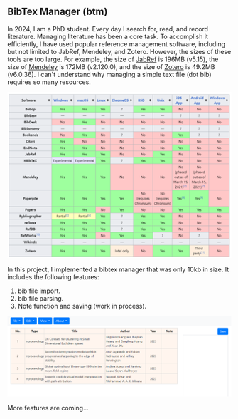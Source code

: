 ## BibTex Manager (btm)

In 2024, I am a PhD student. Every day I search for, read, and record literature. Managing literature has been a core task. To accomplish it efficiently, I have used popular reference management software, including but not limited to JabRef, Mendeley, and Zotero. However, the sizes of these tools are too large. For example, the size of [JabRef](https://jabref.org/) is 196MB (v5.15), the size of [Mendeley](https://www.mendeley.com/) is 172MB (v2.120.0), and the size of [Zotero](https://www.zotero.org/) is 49.2MB (v6.0.36). I can't understand why managing a simple text file (dot bib) requires so many resources.

![comparison](https://github.com/h2soong/BibTexManager/blob/main/comparison.png)

In this project, I implemented a bibtex manager that was only 10kb in size. It includes the following features:
1. bib file import.
2. bib file parsing.
3. Note function and saving (work in process).

![btm](https://github.com/h2soong/BibTexManager/blob/main/screen.png)

More features are coming...
